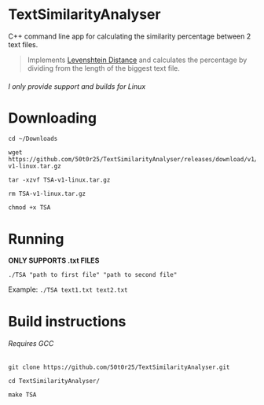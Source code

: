 # TextSimilarityAnalyser
C++ command line app for calculating the similarity percentage between 2 text files.
>Implements [Levenshtein Distance](https://en.wikipedia.org/wiki/Levenshtein_distance) and calculates the percentage by dividing from the length of the biggest text file.

###### I only provide support and builds for Linux

# Downloading
```
cd ~/Downloads

wget https://github.com/50t0r25/TextSimilarityAnalyser/releases/download/v1/TSA-v1-linux.tar.gz

tar -xzvf TSA-v1-linux.tar.gz

rm TSA-v1-linux.tar.gz

chmod +x TSA

```

# Running
**ONLY SUPPORTS .txt FILES**
```
./TSA "path to first file" "path to second file"
```
Example: `./TSA text1.txt text2.txt`

# Build instructions
###### Requires GCC
```
git clone https://github.com/50t0r25/TextSimilarityAnalyser.git

cd TextSimilarityAnalyser/

make TSA

```
